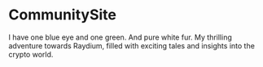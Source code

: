 # CommunitySite
I have one blue eye and one green. And pure white fur. My thrilling adventure towards Raydium, filled with exciting tales and insights into the crypto world.
